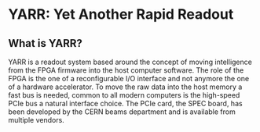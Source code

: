 YARR: Yet Another Rapid Readout
===================

What is YARR?
-------------------------

YARR is a readout system based around the concept of moving intelligence from the FPGA firmware into the host computer software. The role of the FPGA is the one of a reconfigurable I/O interface and not anymore the one of a hardware accelerator. To move the raw data into the host memory a fast bus is needed, common to all modern computers is the high-speed PCIe bus a natural interface choice. The PCIe card, the SPEC board, has been developed by the CERN beams department and is available from multiple vendors.
